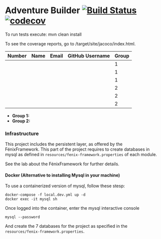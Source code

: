 # Adventure Builder [![Build Status](https://travis-ci.com/tecnico-softeng/es18al_15-project.svg?token=5FaChxQjpMkkzdVVADUP&branch=develop)](https://travis-ci.com/tecnico-softeng/es18LL_NN-project) [![codecov](https://codecov.io/gh/tecnico-softeng/es18LL_NN-project/branch/master/graph/badge.svg?token=COPY_FROM_CODECOV)](https://codecov.io/gh/tecnico-softeng/es18LL_NN-project)

To run tests execute: mvn clean install

To see the coverage reports, go to <module name>/target/site/jacoco/index.html.


|   Number   |          Name           |            Email        |   GitHub Username  | Group |
| ---------- | ----------------------- | ----------------------- | -------------------| ----- |
|            |                         |                         |                    |   1   |
|            |                         |                         |                    |   1   |
|            |                         |                         |                    |   1   |
|            |                         |                         |                    |   2   |
|            |                         |                         |                    |   2   |
|            |                         |                         |                    |   2   |

- **Group 1:**
- **Group 2:**

### Infrastructure

This project includes the persistent layer, as offered by the FénixFramework.
This part of the project requires to create databases in mysql as defined in `resources/fenix-framework.properties` of each module.

See the lab about the FénixFramework for further details.

#### Docker (Alternative to installing Mysql in your machine)

To use a containerized version of mysql, follow these stesp:

```
docker-compose -f local.dev.yml up -d
docker exec -it mysql sh
```

Once logged into the container, enter the mysql interactive console

```
mysql --password
```

And create the 7 databases for the project as specified in
the `resources/fenix-framework.properties`.
